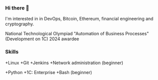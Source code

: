 ### Hi there 👋
I'm interested in in DevOps, Bitcoin, Ethereum, financial engineering and cryptography.

National Technological Olympiad "Automation of Business Processes" (Development on 1C) 2024 awardee

### Skills
+Linux 
+Git
+Jenkins
+Network administration (beginner)

+Python
+1C: Enterprise
+Bash (beginner)

